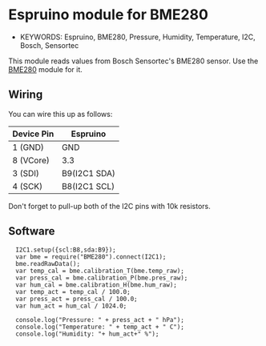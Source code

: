 <!--- Copyright (c) 2015 Masafumi Okada. See the file LICENSE for copying permission. -->
Espruino module for BME280
=====================

* KEYWORDS: Espruino, BME280, Pressure, Humidity, Temperature, I2C, Bosch, Sensortec

This module reads values from Bosch Sensortec's BME280 sensor. Use the [BME280](/modules/BME280.js) module for it.

Wiring
------

You can wire this up as follows:

| Device Pin | Espruino     |
| ---------- | ------------ |
| 1 (GND)    | GND          |
| 8 (VCore)  | 3.3          |
| 3 (SDI)    | B9(I2C1 SDA) |
| 4 (SCK)    | B8(I2C1 SCL) |

Don't forget to pull-up both of the I2C pins with 10k resistors.

Software
-------

```
  I2C1.setup({scl:B8,sda:B9});
  var bme = require("BME280").connect(I2C1);
  bme.readRawData();
  var temp_cal = bme.calibration_T(bme.temp_raw);
  var press_cal = bme.calibration_P(bme.pres_raw);
  var hum_cal = bme.calibration_H(bme.hum_raw);
  var temp_act = temp_cal / 100.0;
  var press_act = press_cal / 100.0;
  var hum_act = hum_cal / 1024.0;

  console.log("Pressure: " + press_act + " hPa");
  console.log("Temperature: " + temp_act + " C");
  console.log("Humidity: "+ hum_act+" %");
```


